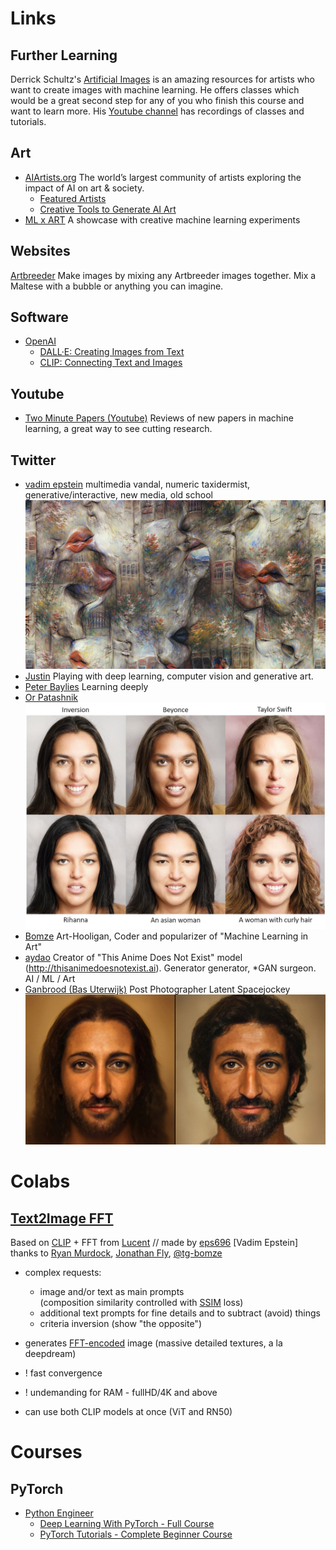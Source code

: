# Links

## Further Learning

Derrick Schultz's [Artificial Images](https://artificial-images.com/) is an amazing resources for artists who want to create images with machine learning.  He offers classes which would be a great second step for any of you who finish this course and want to learn more.  His [Youtube channel](https://www.youtube.com/channel/UCaZuPdmZ380SFUMKHVsv_AA) has recordings of classes and tutorials.

## Art

* [AIArtists.org](https://aiartists.org/ai-generated-art-tools) The world’s largest community of artists exploring the impact of AI on art & society.
    * [Featured Artists](https://aiartists.org/ai-artist-founding-members)
    * [Creative Tools to Generate AI Art](https://aiartists.org/ai-generated-art-tools)
* [ML x ART](https://mlart.co/) A showcase with creative machine learning experiments

## Websites

[Artbreeder](https://www.artbreeder.com/) Make images by mixing any Artbreeder images together. Mix a Maltese with a bubble or anything you can imagine.

## Software

* [OpenAI](https://openai.com/projects/)
    * [DALL·E: Creating Images from Text](https://openai.com/blog/dall-e/)
    * [CLIP: Connecting Text and Images](https://openai.com/blog/clip/)

## Youtube

* [Two Minute Papers (Youtube)](https://www.youtube.com/channel/UCbfYPyITQ-7l4upoX8nvctg)  Reviews of new papers in machine learning, a great way to see cutting research.


## Twitter

* [vadim epstein](https://twitter.com/eps696) multimedia vandal, numeric taxidermist, generative/interactive, new media, old school
    ![](./img/2.jpg)
* [Justin](https://twitter.com/Buntworthy) Playing with deep learning, computer vision and generative art.
* [Peter Baylies](https://twitter.com/pbaylies) Learning deeply
* [Or Patashnik](https://twitter.com/OPatashnik)
    ![](./img/3.jpg)
* [Bomze](https://twitter.com/tg_bomze) Art-Hooligan, Coder and popularizer of "Machine Learning in Art"
* [aydao](https://twitter.com/AydaoAI) Creator of "This Anime Does Not Exist" model (http://thisanimedoesnotexist.ai). Generator generator, *GAN surgeon. AI / ML / Art
* [Ganbrood (Bas Uterwijk)](https://twitter.com/ganbrood) Post Photographer Latent Spacejockey
    ![](./img/1.jpg)

# Colabs

## [Text2Image FFT](https://colab.research.google.com/drive/1rJMSyF_dmpL1kmse7Rm9TurjihJ_cA5t) 

Based on [CLIP](https://github.com/openai/CLIP) + FFT from [Lucent](https://github.com/greentfrapp/lucent) // made by [eps696](https://github.com/eps696) [Vadim Epstein]  
thanks to [Ryan Murdock](https://rynmurdock.github.io/), [Jonathan Fly](https://twitter.com/jonathanfly), [@tg-bomze](https://github.com/tg-bomze) 

* complex requests:
  * image and/or text as main prompts  
   (composition similarity controlled with [SSIM](https://github.com/Po-Hsun-Su/pytorch-ssim) loss)
  * additional text prompts for fine details and to subtract (avoid) things
  * criteria inversion (show "the opposite")

* generates [FFT-encoded](https://github.com/greentfrapp/lucent/blob/master/lucent/optvis/param/spatial.py) image (massive detailed textures, a la deepdream)
* ! fast convergence
* ! undemanding for RAM - fullHD/4K and above
* can use both CLIP models at once (ViT and RN50)


# Courses


## PyTorch 

* [Python Engineer](https://www.youtube.com/channel/UCbXgNpp0jedKWcQiULLbDTA)
    * [Deep Learning With PyTorch - Full Course](https://www.youtube.com/watch?v=c36lUUr864M&feature=youtu.be)
    * [PyTorch Tutorials - Complete Beginner Course](https://www.youtube.com/watch?v=EMXfZB8FVUA&list=PLqnslRFeH2UrcDBWF5mfPGpqQDSta6VK4)